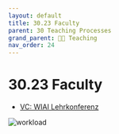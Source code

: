 ```yaml
---
layout: default
title: 30.23 Faculty
parent: 30 Teaching Processes
grand_parent: 🧑‍🏫 Teaching
nav_order: 24
---
```


# 30.23 Faculty

- [VC: WIAI Lehrkonferenz](https://vc.uni-bamberg.de/course/view.php?id=24064#section-0)

![workload](https://raw.githubusercontent.com/digital-work-lab/handbook/main/assets/images/workload_2024.png)